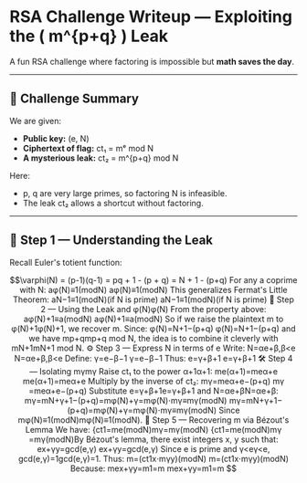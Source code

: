 # RSA Challenge Writeup — Exploiting the \( m^{p+q} \) Leak

A fun RSA challenge where factoring is impossible but **math saves the day**.

---

## 📜 Challenge Summary

We are given:

- **Public key:** (e, N)  
- **Ciphertext of flag:** ct₁ = mᵉ mod N  
- **A mysterious leak:** ct₂ = m^{p+q} mod N  

Here:

- p, q are very large primes, so factoring N is infeasible.  
- The leak ct₂ allows a shortcut without factoring.

---

## 🧠 Step 1 — Understanding the Leak

Recall Euler's totient function:

```math
\varphi(N) = (p-1)(q-1) = pq + 1 - (p + q) = N + 1 - (p+q)

For any a coprime with N:
aφ(N)≡1(modN)
aφ(N)≡1(modN)

This generalizes Fermat's Little Theorem:
aN−1≡1(modN)(if N is prime)
aN−1≡1(modN)(if N is prime)
🧩 Step 2 — Using the Leak and φ(N)φ(N)

From the property above:
aφ(N)+1≡a(modN)
aφ(N)+1≡a(modN)

So if we raise the plaintext m to φ(N)+1φ(N)+1, we recover m.

Since:
φ(N)=N+1−(p+q)
φ(N)=N+1−(p+q)

and we have mp+qmp+q mod N, the idea is to combine it cleverly with mN+1mN+1 mod N.
⚙ Step 3 — Express N in terms of e

Write:
N=αe+β,β<e
N=αe+β,β<e

Define:
γ=e−β−1
γ=e−β−1

Thus:
e=γ+β+1
e=γ+β+1
🛠 Step 4 — Isolating mγmγ

Raise ct₁ to the power α+1α+1:
me(α+1)=meα+e
me(α+1)=meα+e

Multiply by the inverse of ct₂:
mγ=meα+e−(p+q)
mγ​=meα+e−(p+q)

Substitute e=γ+β+1e=γ+β+1 and N=αe+βN=αe+β:
mγ=mN+γ+1−(p+q)=mφ(N)+γ=mφ(N)⋅mγ≡mγ(modN)
mγ​=mN+γ+1−(p+q)=mφ(N)+γ=mφ(N)⋅mγ≡mγ(modN)

Since mφ(N)≡1(modN)mφ(N)≡1(modN).
📐 Step 5 — Recovering m via Bézout's Lemma

We have:
{ct1=me(modN)mγ=mγ(modN)
{ct1​=me(modN)mγ​=mγ(modN)​

By Bézout's lemma, there exist integers x, y such that:
ex+γy=gcd⁡(e,γ)
ex+γy=gcd(e,γ)

Since e is prime and γ<eγ<e, gcd⁡(e,γ)=1gcd(e,γ)=1.

Thus:
m=(ct1x⋅mγy)(modN)
m=(ct1x​⋅mγy​)(modN)

Because:
mex+γy=m1=m
mex+γy=m1=m
